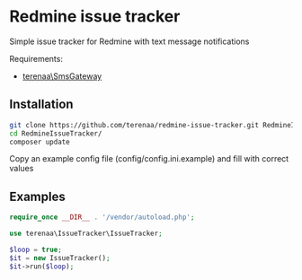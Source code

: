 # Redmine issue tracker

Simple issue tracker for Redmine with text message notifications

Requirements:
* [terenaa\SmsGateway](https://github.com/terenaa/sms-gateway)

## Installation

```bash
git clone https://github.com/terenaa/redmine-issue-tracker.git RedmineIssueTracker
cd RedmineIssueTracker/
composer update
```

Copy an example config file (config/config.ini.example) and fill with correct values

## Examples

```php
require_once __DIR__ . '/vendor/autoload.php';

use terenaa\IssueTracker\IssueTracker;

$loop = true;
$it = new IssueTracker();
$it->run($loop);
```